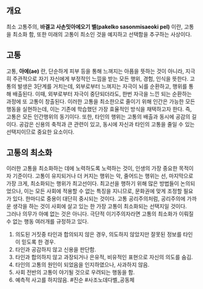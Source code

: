 ## 개요
최소 고통주의, **바겔고 사손밋아에오기 벨(pakelko sasonmisaeoki pel)** 이란, 고통을 최소화 함, 또한 미래의 고통이 최소인 것을 예지하고 선택함을 추구하는 사상이다.

## 고통
고통, **아에(ae)** 란, 단순하게 피부 등을 통해 느껴지는 아픔을 뜻하는 것이 아니라, 지극히 주관적으로 자기 자신에게 부정적인 느낌을 받는 모든 행위, 경험, 인식을 뜻한다. 고통의 발생은 3단계를 거치는데, 외부로부터 느껴지는 자극이 뇌를 순환하고, 행위를 통해 배출된다. 이때, 외부로부터 자극이 중단되더라도, 한번 자극을 느낀 되는 순환하는 과정에 또 고통이 창출된다. 이러한 고통을 최소한으로 줄이기 위해 인간은 가능한 모든 행동을 실현하는데, 이는 기존에 학습했던 가장 효율적인 방식을 채택하고자 한다. 즉, 고통은 모든 인간행위의 동기이다. 또한, 타인의 행위는 고통의 배출과 동시에 공감의 길이다. 공감은 신용의 축적과 큰 관련이 있고, 동시에 자신과 타인의 고통을 줄일 수 있는 선택지이므로 중요한 요소이다.

## 고통의 최소화
이러한 고통을 최소화하는 데에 노력하도록 노력하는 것이, 인생의 가장 중요한 목적이자 기준이다. 고통이 유지되거나 더 커지는 행위는 악, 줄어드는 행위는 선, 마지막으로 가장 크게, 최소화되는 행위가 최고선이다. 최고선을 행하기 위해 많은 방법들이 논의되었으나, 이는 모든 사회에 적용할 수 없는 특징을 지니므로, 문화권에 맞게 조정할 필요가 있다. 한마디로 중용이 대단히 중시되는 것이다. 고통 공리주의처럼, 공리주의에 가까운 생각을 하는 것이 사회에 살고 있는 한 가장 고통이 최소화되는 선택지일 것이다.  
그러나 의무가 아예 없는 것은 아니다. 극단적 이기주의자라면 고통의 최소화가 이뤄질 수 없는 행동 여러개를 규정하고 있다.
1. 의도된 거짓중 타인과 합의되지 않은 경우, 의도하지 않았지만 잘못된 정보를 타인이 믿도록 한 경우.
2. 타인과 공감하지 않고 신용을 판단함.
3. 타인과 합의하지 않고 과장되거나 은유적, 비유적인 표현으로 자신의 의도를 숨김.
4. 타인의 고통의 원인이 되었음을 인지하였으나, 사과하지 않음.
5. 사회 전반의 고통이 야기될 것으로 우려되는 행동을 함.
6. 예측적 사고를 하지않음.
#진순 #사조노데다벨_공동체